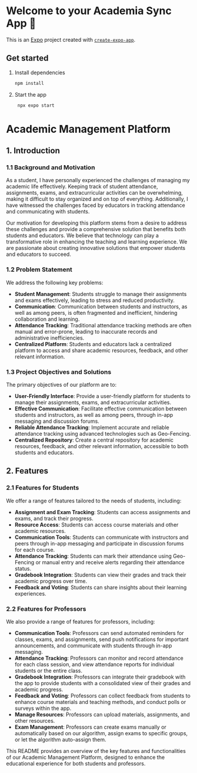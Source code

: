 # Welcome to your Academia Sync App 👋

This is an [Expo](https://expo.dev) project created with [`create-expo-app`](https://www.npmjs.com/package/create-expo-app).

## Get started

1. Install dependencies

   ```bash
   npm install
   ```

2. Start the app

   ```bash
    npx expo start
   ```


# Academic Management Platform

## 1. Introduction

### 1.1 Background and Motivation

As a student, I have personally experienced the challenges of managing my academic life effectively. Keeping track of student attendance, assignments, exams, and extracurricular activities can be overwhelming, making it difficult to stay organized and on top of everything. Additionally, I have witnessed the challenges faced by educators in tracking attendance and communicating with students. 

Our motivation for developing this platform stems from a desire to address these challenges and provide a comprehensive solution that benefits both students and educators. We believe that technology can play a transformative role in enhancing the teaching and learning experience. We are passionate about creating innovative solutions that empower students and educators to succeed.

### 1.2 Problem Statement

We address the following key problems:
- **Student Management**: Students struggle to manage their assignments and exams effectively, leading to stress and reduced productivity.
- **Communication**: Communication between students and instructors, as well as among peers, is often fragmented and inefficient, hindering collaboration and learning.
- **Attendance Tracking**: Traditional attendance tracking methods are often manual and error-prone, leading to inaccurate records and administrative inefficiencies.
- **Centralized Platform**: Students and educators lack a centralized platform to access and share academic resources, feedback, and other relevant information.

### 1.3 Project Objectives and Solutions

The primary objectives of our platform are to:
- **User-Friendly Interface**: Provide a user-friendly platform for students to manage their assignments, exams, and extracurricular activities.
- **Effective Communication**: Facilitate effective communication between students and instructors, as well as among peers, through in-app messaging and discussion forums.
- **Reliable Attendance Tracking**: Implement accurate and reliable attendance tracking using advanced technologies such as Geo-Fencing.
- **Centralized Repository**: Create a central repository for academic resources, feedback, and other relevant information, accessible to both students and educators.

## 2. Features

### 2.1 Features for Students

We offer a range of features tailored to the needs of students, including:
- **Assignment and Exam Tracking**: Students can access assignments and exams, and track their progress.
- **Resource Access**: Students can access course materials and other academic resources.
- **Communication Tools**: Students can communicate with instructors and peers through in-app messaging and participate in discussion forums for each course.
- **Attendance Tracking**: Students can mark their attendance using Geo-Fencing or manual entry and receive alerts regarding their attendance status.
- **Gradebook Integration**: Students can view their grades and track their academic progress over time.
- **Feedback and Voting**: Students can share insights about their learning experiences.

### 2.2 Features for Professors

We also provide a range of features for professors, including:
- **Communication Tools**: Professors can send automated reminders for classes, exams, and assignments, send push notifications for important announcements, and communicate with students through in-app messaging.
- **Attendance Tracking**: Professors can monitor and record attendance for each class session, and view attendance reports for individual students or the entire class.
- **Gradebook Integration**: Professors can integrate their gradebook with the app to provide students with a consolidated view of their grades and academic progress.
- **Feedback and Voting**: Professors can collect feedback from students to enhance course materials and teaching methods, and conduct polls or surveys within the app.
- **Manage Resources**: Professors can upload materials, assignments, and other resources.
- **Exam Management**: Professors can create exams manually or automatically based on our algorithm, assign exams to specific groups, or let the algorithm auto-assign them.

This README provides an overview of the key features and functionalities of our Academic Management Platform, designed to enhance the educational experience for both students and professors.
